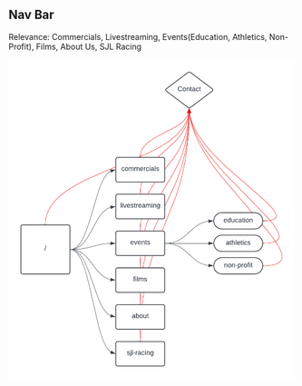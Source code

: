 Nav Bar
---

Relevance: Commercials, Livestreaming, Events(Education, Athletics, Non-Profit), Films, About Us,  SJL Racing

<img src="./pageStructure.png">